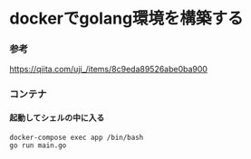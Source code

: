 # dockerでgolang環境を構築する

### 参考
https://qiita.com/uji_/items/8c9eda89526abe0ba900

### コンテナ
#### 起動してシェルの中に入る
```
docker-compose exec app /bin/bash
go run main.go
```
